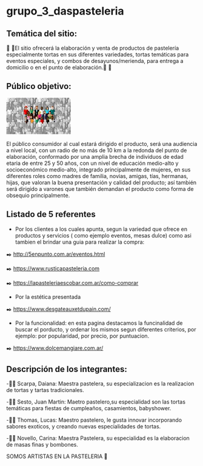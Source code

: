 # grupo_3_daspasteleria
## Temática del sitio:
:cake: :pie:El sitio ofrecerá la  elaboración y venta de productos de pastelería especialmente tortas en sus diferentes variedades, tortas temáticas para eventos especiales, y combos de desayunos/merienda, para entrega a domicilio o en el punto de elaboración.:birthday: :cupcake:
## Público objetivo:
![](https://github.com/carinnovello/probando/blob/main/publico_objetivo.jpg)

El público consumidor al cual estará dirigido el producto, será una audiencia a nivel local, con un radio de no más de 10 km a la redonda del punto de elaboración, conformado por una amplia brecha de individuos de edad etaria de entre 25 y 50 años, con un nivel de educación medio-alto y socioeconómico medio-alto, integrado principalmente de mujeres, en sus diferentes roles como madres de familia, novias, amigas, tías, hermanas, hijas,  que valoran la buena presentación y calidad del producto; así también será dirigido a varones que también demandan el producto como forma de obsequio principalmente. 
## Listado de 5 referentes
- Por los clientes a los cuales apunta, segun la variedad que ofrece en productos y servicios ( como ejemplo eventos, mesas dulce) como asi tambien el brindar una guia para realizar la compra:

:black_nib: http://5enpunto.com.ar/eventos.html
 
:black_nib: https://www.rusticapasteleria.com
 
:black_nib: https://lapasteleriaescobar.com.ar/como-comprar

- Por la estética presentada

:black_nib: https://www.desgateauxetdupain.com/

- Por la funcionalidad: en esta pagina destacamos la funcinalidad de buscar el porducto, y ordenar los mismos segun diferentes criterios, por ejemplo: por popularidad, por precio, por puntuacion.

:black_nib: https://www.dolcemangiare.com.ar/

## Descripción de los integrantes:

-:woman_cook: Scarpa, Daiana: Maestra pastelera, su especializacion es  la realizacion de tortas y tartas tradicionales. 

-:man_cook: Sesto, Juan Martin: Maetro pastelero,su especialidad son las tortas temáticas para fiestas de cumpleaños, casamientos, babyshower. 

-:man_cook: Thomas, Lucas: Maestro pastelero, le gusta innovar incorporando sabores exoticos, y creando nuevas especialidades de tortas.

-:woman_cook: Novello, Carina: Maestra Pastelera, su especialidad es la elaboracion de masas finas y bombones.
                 
SOMOS ARTISTAS EN LA PASTELERIA :art:

